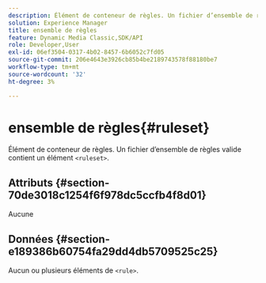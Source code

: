 ```yaml
---
description: Élément de conteneur de règles. Un fichier d’ensemble de règles valide contient un élément <ruleset>.
solution: Experience Manager
title: ensemble de règles
feature: Dynamic Media Classic,SDK/API
role: Developer,User
exl-id: 06ef3504-0317-4b02-8457-6b6052c7fd05
source-git-commit: 206e4643e3926cb85b4be2189743578f88180be7
workflow-type: tm+mt
source-wordcount: '32'
ht-degree: 3%

---
```


# ensemble de règles{#ruleset}

Élément de conteneur de règles. Un fichier d’ensemble de règles valide contient un élément `<ruleset>`.

## Attributs {#section-70de3018c1254f6f978dc5ccfb4f8d01}

Aucune

## Données {#section-e189386b60754fa29dd4db5709525c25}

Aucun ou plusieurs éléments de `<rule>`.
